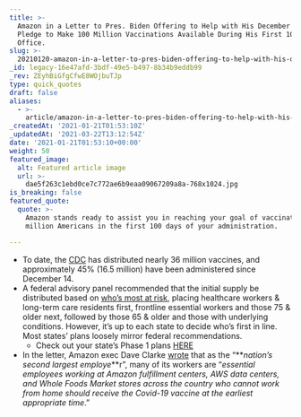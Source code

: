 ```yaml
---
title: >-
  Amazon in a Letter to Pres. Biden Offering to Help with His December 2020
  Pledge to Make 100 Million Vaccinations Available During His First 100 Days in
  Office.
slug: >-
  20210120-amazon-in-a-letter-to-pres-biden-offering-to-help-with-his-december-2020-pledge-to-make-100-million-vaccinations-available-during-his-first-100-days-in-office
_id: legacy-16e47afd-3bdf-49e5-b497-8b34b9eddb99
_rev: ZEyhBiGfgCfwE8WOjbuTJp
type: quick_quotes
draft: false
aliases:
  - >-
    article/amazon-in-a-letter-to-pres-biden-offering-to-help-with-his-december-2020-pledge-to-make-100-million-vaccinations-available-during-his-first-100-days-in-office/
_createdAt: '2021-01-21T01:53:10Z'
_updatedAt: '2021-03-22T13:12:54Z'
date: '2021-01-21T01:53:10+00:00'
weight: 50
featured_image:
  alt: Featured article image
  url: >-
    dae5f263c1ebd0ce7c772ae6b9eaa09067209a8a-768x1024.jpg
is_breaking: false
featured_quote:
  quote: >-
    Amazon stands ready to assist you in reaching your goal of vaccinating 100
    million Americans in the first 100 days of your administration.

---
```

* To date, the [CDC](https://covid.cdc.gov/covid-data-tracker/#vaccinations) has distributed nearly 36 million vaccines, and approximately 45% (16.5 million) have been administered since December 14.
* A federal advisory panel recommended that the initial supply be distributed based on [who’s most at risk](https://www.cdc.gov/coronavirus/2019-ncov/vaccines/index.html), placing healthcare workers & long-term care residents first, frontline essential workers and those 75 & older next, followed by those 65 & older and those with underlying conditions. However, it’s up to each state to decide who’s first in line. Most states’ plans loosely mirror federal recommendations.
  * Check out your state’s Phase 1 plans [HERE](https://www.kff.org/coronavirus-covid-19/issue-brief/the-covid-19-vaccination-line-an-update-on-state-prioritization-plans/)
* In the letter, Amazon exec Dave Clarke [wrote](https://www.nbcboston.com/news/business/money-report/read-the-full-letter-amazon-sent-to-biden-offering-to-help-with-covid-19-vaccines/2284043/) that as the “**_nation’s second largest employe_**r”, many of its workers are “_essential employees working at Amazon fulfillment centers, AWS data centers, and Whole Foods Market stores across the country who cannot work from home should receive the Covid-19 vaccine at the earliest appropriate time_.”